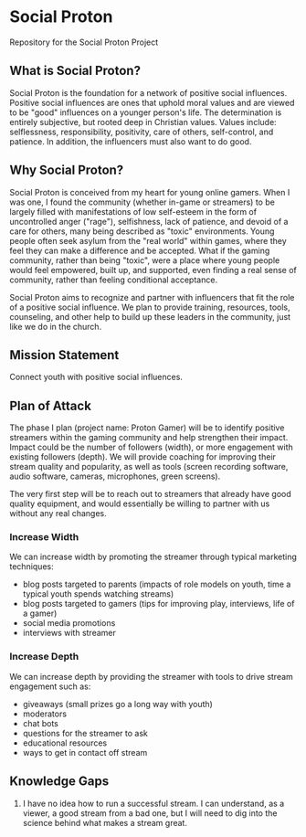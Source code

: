 # Social Proton
Repository for the Social Proton Project

## What is Social Proton?
Social Proton is the foundation for a network of positive social influences. Positive social influences are ones that uphold moral values and are viewed to be "good" influences on a younger person's life. The determination is entirely subjective, but rooted deep in Christian values. Values include: selflessness, responsibility, positivity, care of others, self-control, and patience. In addition, the influencers must also want to do good.

## Why Social Proton?
Social Proton is conceived from my heart for young online gamers. When I was one, I found the community (whether in-game or streamers) to be largely filled with manifestations of low self-esteem in the form of uncontrolled anger ("rage"), selfishness, lack of patience, and devoid of a care for others, many being described as "toxic" environments. Young people often seek asylum from the "real world" within games, where they feel they can make a difference and be accepted. What if the gaming community, rather than being "toxic", were a place where young people would feel empowered, built up, and supported, even finding a real sense of community, rather than feeling conditional acceptance. 

Social Proton aims to recognize and partner with influencers that fit the role of a positive social influence. We plan to provide training, resources, tools, counseling, and other help to build up these leaders in the community, just like we do in the church.

## Mission Statement
Connect youth with positive social influences.

## Plan of Attack
The phase I plan (project name: Proton Gamer) will be to identify positive streamers within the gaming community and help strengthen their impact. Impact could be the number of followers (width), or more engagement with existing followers (depth). We will provide coaching for improving their stream quality and popularity, as well as tools (screen recording software, audio software, cameras, microphones, green screens).

The very first step will be to reach out to streamers that already have good quality equipment, and would essentially be willing to partner with us without any real changes.

### Increase Width
We can increase width by promoting the streamer through typical marketing techniques:
- blog posts targeted to parents (impacts of role models on youth, time a typical youth spends watching streams)
- blog posts targeted to gamers (tips for improving play, interviews, life of a gamer)
- social media promotions
- interviews with streamer

### Increase Depth
We can increase depth by providing the streamer with tools to drive stream engagement such as:
- giveaways (small prizes go a long way with youth)
- moderators 
- chat bots
- questions for the streamer to ask
- educational resources
- ways to get in contact off stream

## Knowledge Gaps
1. I have no idea how to run a successful stream. I can understand, as a viewer, a good stream from a bad one, but I will need to dig into the science behind what makes a stream great.
